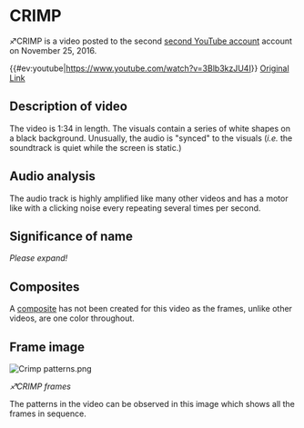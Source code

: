 # CRIMP

♐CRIMP is a video posted to the second [second YouTube account](Real_and_Fake_channels "wikilink") account on November 25,
2016.

{{\#ev:youtube|<https://www.youtube.com/watch?v=3Blb3kzJU4I>}} [Original Link](https://youtu.be/Oh5MZWl2S8o)

## Description of video

The video is 1:34 in length. The visuals contain a series of white
shapes on a black background. Unusually, the audio is "synced" to the
visuals (*i.e.* the soundtrack is quiet while the screen is static.)

## Audio analysis

The audio track is highly amplified like many other videos and has a
motor like with a clicking noise every repeating several times per
second.

## Significance of name

*Please expand\!*

## Composites

A [composite](Video_Composites "wikilink") has not been created for this
video as the frames, unlike other videos, are one color throughout.

## Frame image

![ Crimp patterns.png](_Crimp_patterns.png " Crimp patterns.png")

*♐CRIMP frames*

The patterns in the video can be observed in this image which shows all
the frames in sequence.

